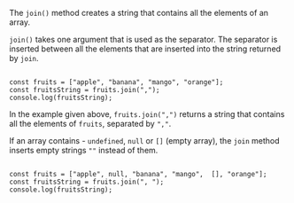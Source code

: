 The `join()` method creates
a string that contains
all the elements of an array.

`join()` takes one argument
that is used as the separator.
The separator is inserted between
all the elements that are inserted
into the string returned by `join`.

<codeblock language="javascript" type="lesson">
<code>
const fruits = ["apple", "banana", "mango", "orange"];
const fruitsString = fruits.join(",");
console.log(fruitsString);
</code>
</codeblock>

In the example given above,
`fruits.join(",")`
returns a string that contains
all the elements of `fruits`,
separated by `","`.

If an array contains - `undefined`,
`null` or `[]` (empty array),
the `join` method inserts
empty strings `""` instead
of them.

<codeblock language="javascript" type="lesson">
<code>
const fruits = ["apple", null, "banana", "mango",  [], "orange"];
const fruitsString = fruits.join(", ");
console.log(fruitsString);
</code>
</codeblock>